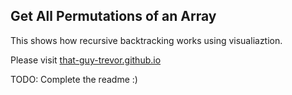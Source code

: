 ## Get All Permutations of an Array

This shows how recursive backtracking works using visualiaztion.

Please visit [that-guy-trevor.github.io](https://that-guy-trevor.github.io)

TODO: Complete the readme :)
